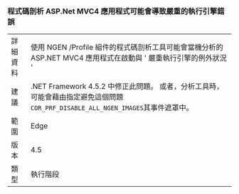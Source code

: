 ### <a name="profiling-aspnet-mvc4-apps-can-lead-to-fatal-execution-engine-error"></a>程式碼剖析 ASP.Net MVC4 應用程式可能會導致嚴重的執行引擎錯誤

|   |   |
|---|---|
|詳細資料|使用 NGEN /Profile 組件的程式碼剖析工具可能會當機分析的 ASP.NET MVC4 應用程式在啟動與 ' 嚴重執行引擎的例外狀況 '|
|建議|.NET Framework 4.5.2 中修正此問題。 或者，分析工具時，可能會藉由指定避免這個問題<code>COR_PRF_DISABLE_ALL_NGEN_IMAGES</code>其事件遮罩中。|
|範圍|Edge|
|版本|4.5|
|類型|執行階段|


